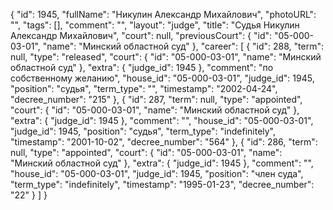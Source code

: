 {
    "id": 1945,
    "fullName": "Никулин Александр Михайлович",
    "photoURL": "",
    "tags": [],
    "comment": "",
    "layout": "judge",
    "title": "Судья Никулин Александр Михайлович",
    "court": null,
    "previousCourt": {
        "id": "05-000-03-01",
        "name": "Минский областной суд"
    },
    "career": [
        {
            "id": 288,
            "term": null,
            "type": "released",
            "court": {
                "id": "05-000-03-01",
                "name": "Минский областной суд"
            },
            "extra": {
                "judge_id": 1945
            },
            "comment": "по собственному желанию",
            "house_id": "05-000-03-01",
            "judge_id": 1945,
            "position": "судья",
            "term_type": "",
            "timestamp": "2002-04-24",
            "decree_number": "215"
        },
        {
            "id": 287,
            "term": null,
            "type": "appointed",
            "court": {
                "id": "05-000-03-01",
                "name": "Минский областной суд"
            },
            "extra": {
                "judge_id": 1945
            },
            "comment": "",
            "house_id": "05-000-03-01",
            "judge_id": 1945,
            "position": "судья",
            "term_type": "indefinitely",
            "timestamp": "2001-10-02",
            "decree_number": "564"
        },
        {
            "id": 286,
            "term": null,
            "type": "appointed",
            "court": {
                "id": "05-000-03-01",
                "name": "Минский областной суд"
            },
            "extra": {
                "judge_id": 1945
            },
            "comment": "",
            "house_id": "05-000-03-01",
            "judge_id": 1945,
            "position": "член суда",
            "term_type": "indefinitely",
            "timestamp": "1995-01-23",
            "decree_number": "22"
        }
    ]
}